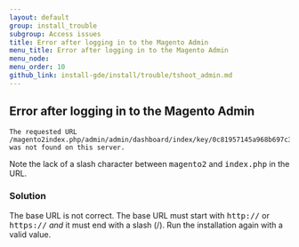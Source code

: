 ```yaml
---
layout: default
group: install_trouble
subgroup: Access issues
title: Error after logging in to the Magento Admin
menu_title: Error after logging in to the Magento Admin
menu_node: 
menu_order: 10
github_link: install-gde/install/trouble/tshoot_admin.md
---
```



<h2 id="install-trouble-admin-login">Error after logging in to the Magento Admin</h2>

	The requested URL /magento2index.php/admin/admin/dashboard/index/key/0c81957145a968b697c32a846598dc2e/ was not found on this server.

Note the lack of a slash character between <tt>magento2</tt> and <tt>index.php</tt> in the URL.

### Solution

The base URL is not correct. The base URL must start with <tt>http://</tt> or <tt>https://</tt> *and* it must end with a slash (/). Run the installation again with a valid value.

